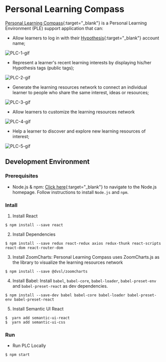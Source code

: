 # Personal Learning Compass

[Personal Learning Compass](https://umncolig.com/){:target="_blank"} is a Personal Learning Environment (PLE) support application that can:

- Allow learners to log in with their [Hypothesis](https://web.hypothes.is/){:target="_blank"} account name;

![PLC-1-gif](https://user-images.githubusercontent.com/35544378/57734231-10f96680-7667-11e9-82aa-cc9ef8265538.gif)

- Represent a learner's recent learning interests by displaying his/her Hypothesis tags (public tags);

![PLC-2-gif](https://user-images.githubusercontent.com/35544378/57734280-2cfd0800-7667-11e9-9913-430919063bbf.gif)

- Generate the learning resources network to connect an individual learner to people who share the same interest, ideas or resources;

![PLC-3-gif](https://user-images.githubusercontent.com/35544378/57734302-39816080-7667-11e9-95b3-ca2a8297c934.gif)

- Allow learners to customize the learning resources network

![PLC-4-gif](https://user-images.githubusercontent.com/35544378/57734338-4dc55d80-7667-11e9-80b7-176a4223a24c.gif)

- Help a learner to discover and explore new learning resources of interest;

![PLC-5-gif](https://user-images.githubusercontent.com/35544378/57734376-5d44a680-7667-11e9-8318-c8baf1b8054b.gif)

## Development Environment

### Prerequisites

- Node.js & npm: [Click here](https://nodejs.org/en/){:target="_blank"} to navigate to the Node.js homepage. Follow instructions to install `Node.js` and `npm`.

### Intall

1. Install React

```
$ npm install --save react
```

2. Install Dependencies

```
$ npm install --save redux react-redux axios redux-thunk react-scripts react-dom react-router-dom
```

3. Install ZoomCharts: Personal Learning Compass uses ZoomCharts.js as the library to visualize the learning resources network

```
$ npm install --save @dvsl/zoomcharts
```

4. Install Babel: Install `babel`, `babel-core`, `babel-loader`, `babel-preset-env` and `babel-preset-react` as dev dependencies.

```
$ npm install --save-dev babel babel-core babel-loader babel-preset-env babel-preset-react
```

5. Install Semantic UI React

```
$  yarn add semantic-ui-react
$  yarn add semantic-ui-css
```

### Run

- Run PLC Locally

```
$ npm start
```
